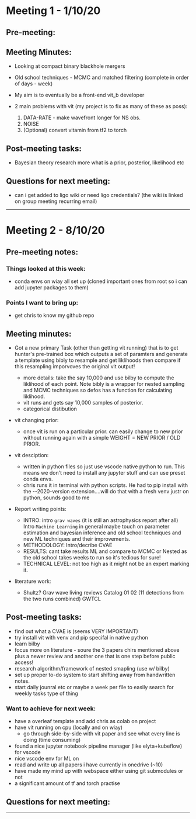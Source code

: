 # Meeting 1 - 1/10/20

## Pre-meeting:

## Meeting Minutes:

- Looking at compact binary blackhole mergers
- Old school techniques - MCMC and matched filtering (complete in order of days - week)

- My aim is to eventually be a front-end vit_b developer

- 2 main problems with vit (my project is to fix as many of these as poss):
  1. DATA-RATE - make wavefront longer for NS obs.
  2. NOISE
  3. (Optional) convert vitamin from tf2 to torch

## Post-meeting tasks:

- Bayesian theory research more what is a prior, posterior, likelihood etc

## Questions for next meeting:

- can i get added to ligo wiki or need ligo credentials? (the wiki is linked on group meeting recurring email)

---

# Meeting 2 - 8/10/20

## Pre-meeting notes:

### Things looked at this week:

- conda envs on wiay all set up (cloned important ones from root so i can add jupyter packages to them)

### Points I want to bring up:

- get chris to know my github repo

## Meeting minutes:

- Got a new primary Task (other than getting vit running) that is to get hunter's pre-trained box which outputs a set of paramters and generate a template using bibly to resample and get liklihoods then compare if this resampling imporvoves the original vit output!

  - more details: take the say 10,000 and use bilby to compute the liklihood of each point. Note bibly is a wrapper for nested sampling and MCMC techniques so defos has a function for calculating liklihood.
  - vit runs and gets say 10,000 samples of posterior.
  - categorical distibution

- vit changing prior:

  - once vit is run on a particular prior. can easily change to new prior without running again with a simple WEIGHT = NEW PRIOR / OLD PRIOR.

- vit desciption:

  - written in python files so just use vscode native python to run. This means we don't need to install any jupyter stuff and can use preset conda envs.
  - chris runs it in terminal with python scripts. He had to pip install with the --2020-version extension....will do that with a fresh venv justr on python, sounds good to me

- Report writing points:

  - INTRO: intro `grav waves` (it is still an astrophysics report after all) Intro `Machine Learning` in general maybe touch on parameter estimation and bayesian inference and old school techniques and new ML techniques and their improvements.
  - METHODOLOGY: Intro/decribe CVAE
  - RESULTS: cant take results ML and compare to MCMC or Nested as the old school takes weeks to run so it's tedious for sure!
  - TECHNICAL LEVEL: not too high as it might not be an expert marking it.

- literature work:
  - Shultz? Grav wave living reviews
    Catalog 01 02 (11 detections from the two runs combined) GWTCL

## Post-meeting tasks:

- find out what a CVAE is (seems VERY IMPORTANT)
- try install vit with venv and pip specifal in native python
- learn bilby
- focus more on literature - soure the 3 papers chirs mentioned above plus a newer review and another one that is one step before public access!
- research algorithm/framework of nested smapling (use w/ bilby)
- set up proper to-do system to start shifting away from handwritten notes.
- start daily jounral etc or maybe a week per file to easily search for weekly tasks type of thing

### Want to achieve for next week:

- have a overleaf template and add chris as colab on project
- have vit running on cpu (locally and on wiay)
  - go through side-by-side with vit paper and see what every line is doing (time consuming)
- found a nice jupyter notebook pipeline manager (like elyta+kubeflow) for vscode
- nice vscode env for ML on
- read and write up all papers i have currently in onedrive (~10)
- have made my mind up with webspace either using git submodules or not
- a significant amount of tf and torch practise

## Questions for next meeting:

---
